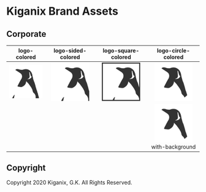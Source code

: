 # Kiganix Brand Assets

## Corporate

| logo-colored | logo-sided-colored | logo-square-colored | logo-circle-colored |
|:------------:|:------------------:|:-------------------:|:-------------------:|
| <img src="corporate/colored/logo-colored.svg" width="100"/> | <img src="corporate/colored/logo-sided-colored.svg" width="100"/> | <img src="corporate/colored/logo-square-colored.svg" width="100"/> | <img src="corporate/colored/logo-circle-colored.svg" width="100"/> |
|  |  |  | <img src="corporate/colored/logo-circle-colored-with-background.svg" width="100"><br/>with-background |

## Copyright

Copyright 2020 Kiganix, G.K. All Rights Reserved.
